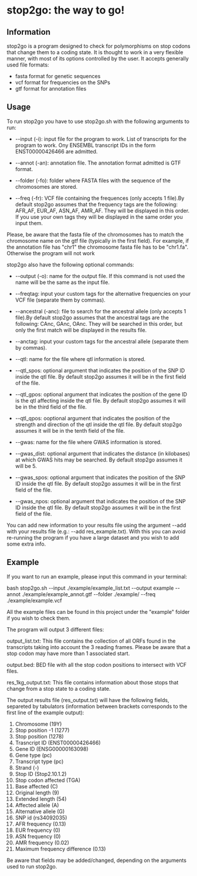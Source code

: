 # stop2go: the way to go!

## Information

stop2go is a program designed to check for polymorphisms on stop codons that change them to a coding state. It is thought to work in a very flexible manner, with most of its options controlled by the user. It accepts generally used file formats:

- fasta format for genetic sequences
- vcf format for frequencies on the SNPs
- gtf format for annotation files

## Usage

To run stop2go you have to use stop2go.sh with the following arguments to run:

* --input (-i):   input file for the program to work. List of transcripts for the program to work. Ony ENSEMBL transcript IDs in the form ENST00000426466 are admitted.

* --annot (-an):  annotation file. The annotation format admitted is GTF format.

* --folder (-fo):  folder where FASTA files with the sequence of the chromosomes are stored.

* --freq (-fr):  VCF file containing the frequences (only accepts 1 file).By default stop2go assumes that the frequency tags are the following: AFR_AF, EUR_AF, ASN_AF, AMR_AF. They will be displayed in this order. If you use your own tags they will be displayed in the same order you input them.

Please, be aware that the fasta file of the chromosomes has to match the chromosome name on the gtf file (typically in the first field). For example, if the annotation file has "chr1" the chromosome fasta file has to be "chr1.fa". Otherwise the program will not work
	
stop2go also have the following optional commands:

* --output (-o): name for the output file. If this command is not used the name will be the same as the input file.
* --freqtag: input your custom tags for the alternative frequencies on your VCF file (separate them by commas).

* --ancestral (-anc): file to search for the ancestral allele (only accepts 1 file).By default stop2go assumes that the ancestral tags are the following: CAnc, GAnc, OAnc. They will be searched in this order, but only the first match will be displayed in the results file.
* --anctag: input your custom tags for the ancestral allele (separate them by commas).


* --qtl: name for the file where qtl information is stored.
* --qtl_spos: optional argument that indicates the position of the SNP ID inside the qtl file. By default stop2go assumes it will be in the first field of the file.
* --qtl_gpos: optional argument that indicates the position of the gene ID is the qtl affecting inside the qtl file. By default stop2go assumes it will be in the third field of the file.
* --qtl_qpos: ooptional argument that indicates the position of the strength and direction of the qtl inside the qtl file. By default stop2go assumes it will be in the tenth field of the file.


* --gwas: name for the file where GWAS information is stored.
* --gwas_dist: optional argument that indicates the distance (in kilobases) at which GWAS hits may be searched. By default stop2go assumes it will be 5.
* --gwas_spos: optional argument that indicates the position of the SNP ID inside the qtl file. By default stop2go assumes it will be in the first field of the file.
* --gwas_npos: optional argument that indicates the position of the SNP ID inside the qtl file. By default stop2go assumes it will be in the first field of the file.

You can add new information to your results file using the argument --add with your results file (e.g.: --add res_example.txt). With this you can avoid re-running the program if you have a large dataset and you wish to add some extra info.


## Example

If you want to run an example, please input this command in your terminal:

bash stop2go.sh --input ./example/example_list.txt --output example --annot ./example/example_annot.gtf --folder ./example/ --freq ./example/example.vcf

All the example files can be found in this project under the "example" folder if you wish to check them.

The program will output 3 different files:

output_list.txt: This file contains the collection of all ORFs found in the transcripts taking into account the 3 reading frames. Please be aware that a stop codon may have more than 1 associated start.

output.bed: BED file with all the stop codon positions to intersect with VCF files.

res_1kg_output.txt: This file contains information about those stops that change from a stop state to a coding state.

The output results file (res_output.txt) will have the following fields, separeted by tabulators (information between brackets corresponds to the first line of the example output):

1. Chromosome (19Y)
2. Stop position -1 (1277)
3. Stop position (1278)
4. Trasncript ID (ENST00000426466)
5. Gene ID (ENSG00000163098)
6. Gene type (pc)
7. Transcript type (pc)
8. Strand (-)
9. Stop ID (Stop2.10.1.2)
10. Stop codon affected (TGA)
11. Base affected (C)
12. Original length (9)
13. Extended length (54)
14. Affected allele (A)
15. Alternative allele (G)
16. SNP id (rs34092035)
17. AFR frequency (0.13)
18. EUR frequency (0)
19. ASN frequency (0)
20. AMR frequency (0.02)
21. Maximum frequency difference (0.13)

Be aware that fields may be added/changed, depending on the arguments used to run stop2go.
